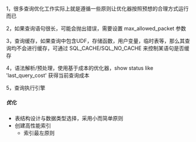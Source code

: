 1，很多查询优化工作实际上就是遵循一些原则让优化器按照预想的合理方式运行而已
 
2，如果查询语句很长，可能会抛出错误，需要设置 max_allowed_packet 参数

3，查询缓存，如果查询中包含UDF，存储函数，用户变量，临时表等，那么其查询均不会进行缓存，可通过 SQL_CACHE/SQL_NO_CACHE 来控制某语句是否缓存 

4，语法解析/预处理，使用基于成本的优化器，show status like 'last_query_cost' 获得当前查询成本

5，查询执行引擎 

##### 优化
* 表结构设计与数据类型选择，采用小而简单原则
* 创建高性能索引
  * 索引最左原则
   
